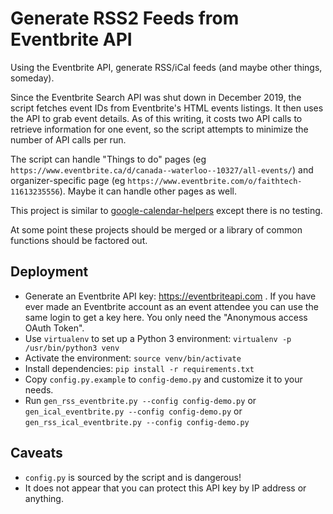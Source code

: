 Generate RSS2 Feeds from Eventbrite API
=======================================

Using the Eventbrite API, generate RSS/iCal feeds (and maybe other things,
someday).

Since the Eventbrite Search API was shut down in December 2019, the
script fetches event IDs from Eventbrite's HTML events listings. 
It then uses the API to grab event details. As of this writing, it
costs two API calls to retrieve information for one event, so the
script attempts to minimize the number of API calls per run.

The script can handle "Things to do" pages (eg
`https://www.eventbrite.ca/d/canada--waterloo--10327/all-events/`) and
organizer-specific page (eg
`https://www.eventbrite.com/o/faithtech-11613235556`). Maybe it can
handle other pages as well. 

This project is similar to
[google-calendar-helpers](https://github.com/pnijjar/google-calendar-helpers)
except there is no testing. 

At some point these projects should be merged or a library of common
functions should be factored out. 

Deployment
----------

- Generate an Eventbrite API key: <https://eventbriteapi.com> . If you
  have ever made an Eventbrite account as an event attendee you can
  use the same login to get a key here. You only need the "Anonymous
  access OAuth Token".
- Use `virtualenv` to set up a Python 3 environment: `virtualenv -p
  /usr/bin/python3 venv`
- Activate the environment: `source venv/bin/activate`
- Install dependencies: `pip install -r requirements.txt`
- Copy `config.py.example` to `config-demo.py` and customize it to your
  needs.
- Run `gen_rss_eventbrite.py --config config-demo.py`
  or `gen_ical_eventbrite.py --config config-demo.py` 
  or `gen_rss_ical_eventbrite.py --config config-demo.py` 


Caveats
-------

- `config.py` is sourced by the script and is dangerous!
- It does not appear that you can protect this API key by IP address
  or anything.
